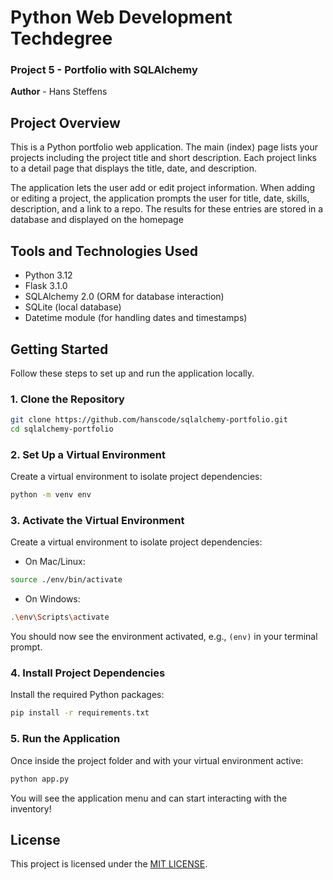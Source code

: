 # Python Web Development Techdegree  
### Project 5 - Portfolio with SQLAlchemy  
**Author** - Hans Steffens  

## Project Overview

This is a Python portfolio web application. The main (index) page lists your projects including the project title and short description. Each project links to a detail page that displays the title, date, and description. 

The application lets the user add or edit project information. When adding or editing a project, the application prompts the user for title, date, skills, description, and a link to a repo. The results for these entries are stored in a database and displayed on the homepage

## Tools and Technologies Used

- Python 3.12
- Flask 3.1.0
- SQLAlchemy 2.0 (ORM for database interaction)
- SQLite (local database)
- Datetime module (for handling dates and timestamps)

## Getting Started
Follow these steps to set up and run the application locally.

### 1. Clone the Repository
```bash
git clone https://github.com/hanscode/sqlalchemy-portfolio.git
cd sqlalchemy-portfolio
```

### 2. Set Up a Virtual Environment
Create a virtual environment to isolate project dependencies:

```bash
python -m venv env
```

### 3. Activate the Virtual Environment
Create a virtual environment to isolate project dependencies:

- On Mac/Linux:
```bash
source ./env/bin/activate
```
- On Windows:
```bash
.\env\Scripts\activate
```
You should now see the environment activated, e.g., `(env)` in your terminal prompt.

### 4. Install Project Dependencies
Install the required Python packages:

```bash
pip install -r requirements.txt
```
### 5. Run the Application
Once inside the project folder and with your virtual environment active:

```sh
python app.py
```
You will see the application menu and can start interacting with the inventory!


## License
This project is licensed under the [MIT LICENSE](LICENSE).